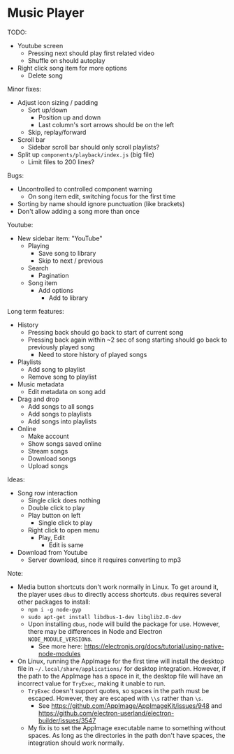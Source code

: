 # Music Player

TODO:

- Youtube screen
  - Pressing next should play first related video
  - Shuffle on should autoplay
- Right click song item for more options
  - Delete song

Minor fixes:

- Adjust icon sizing / padding
  - Sort up/down
    - Position up and down
    - Last column's sort arrows should be on the left
  - Skip, replay/forward
- Scroll bar
  - Sidebar scroll bar should only scroll playlists?
- Split up `components/playback/index.js` (big file)
  - Limit files to 200 lines?

Bugs:

- Uncontrolled to controlled component warning
  - On song item edit, switching focus for the first time
- Sorting by name should ignore punctuation (like brackets)
- Don't allow adding a song more than once

Youtube:

- New sidebar item: "YouTube"
  - Playing
    - Save song to library
    - Skip to next / previous
  - Search
    - Pagination
  - Song item
    - Add options
      - Add to library

Long term features:

- History
  - Pressing back should go back to start of current song
  - Pressing back again within ~2 sec of song starting should go back to previously played song
    - Need to store history of played songs
- Playlists
  - Add song to playlist
  - Remove song to playlist
- Music metadata
  - Edit metadata on song add
- Drag and drop
  - Add songs to all songs
  - Add songs to playlists
  - Add songs into playlists
- Online
  - Make account
  - Show songs saved online
  - Stream songs
  - Download songs
  - Upload songs

Ideas:

- Song row interaction
  - Single click does nothing
  - Double click to play
  - Play button on left
    - Single click to play
  - Right click to open menu
    - Play, Edit
      - Edit is same
- Download from Youtube
  - Server download, since it requires converting to mp3

Note:

- Media button shortcuts don't work normally in Linux. To get around it, the player uses `dbus` to directly access shortcuts. `dbus` requires several other packages to install:
  - `npm i -g node-gyp`
  - `sudo apt-get install libdbus-1-dev libglib2.0-dev`
  - Upon installing `dbus`, node will build the package for use. However, there may be differences in Node and Electron `NODE_MODULE_VERSION`s.
    - See more here: https://electronjs.org/docs/tutorial/using-native-node-modules
- On Linux, running the AppImage for the first time will install the desktop file in `~/.local/share/applications/` for desktop integration. However, if the path to the AppImage has a space in it, the desktop file will have an incorrect value for `TryExec`, making it unable to run.
  - `TryExec` doesn't support quotes, so spaces in the path must be escaped. However, they are escaped with `\\s` rather than `\s`.
    - See https://github.com/AppImage/AppImageKit/issues/948 and https://github.com/electron-userland/electron-builder/issues/3547
  - My fix is to set the AppImage executable name to something without spaces. As long as the directories in the path don't have spaces, the integration should work normally.
